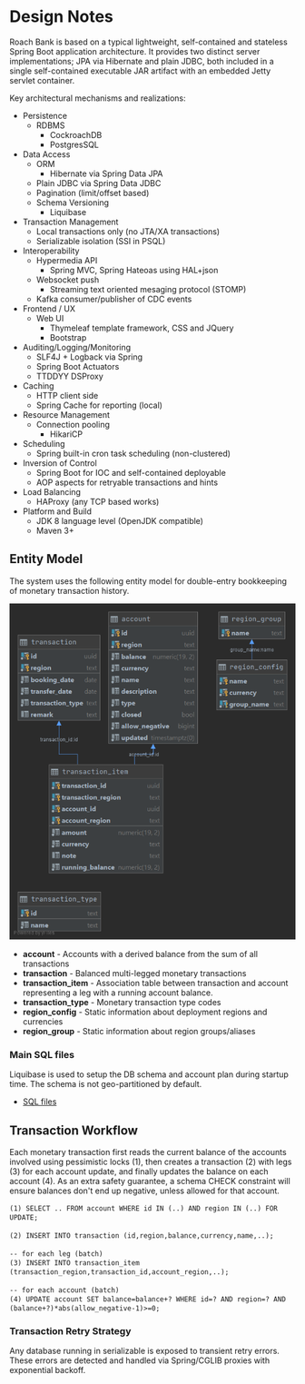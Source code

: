 # Design Notes

Roach Bank is based on a typical lightweight, self-contained and stateless Spring Boot application architecture. 
It provides two distinct server implementations; JPA via Hibernate and plain JDBC, both included in a single
self-contained executable JAR artifact with an embedded Jetty servlet container. 

Key architectural mechanisms and realizations:

- Persistence
   - RDBMS 
       - CockroachDB
       - PostgresSQL
-  Data Access
    - ORM
       - Hibernate via Spring Data JPA
    - Plain JDBC via Spring Data JDBC
    - Pagination (limit/offset based)
    - Schema Versioning
        - Liquibase
- Transaction Management
    - Local transactions only (no JTA/XA transactions)
    - Serializable isolation (SSI in PSQL)
- Interoperability
    - Hypermedia API
        - Spring MVC, Spring Hateoas using HAL+json
    - Websocket push 
        - Streaming text oriented mesaging protocol (STOMP)
    - Kafka consumer/publisher of CDC events 
- Frontend / UX
    - Web UI
        - Thymeleaf template framework, CSS and JQuery
        - Bootstrap    
- Auditing/Logging/Monitoring
    - SLF4J + Logback via Spring                   
    - Spring Boot Actuators
    - TTDDYY DSProxy
- Caching
    - HTTP client side
    - Spring Cache for reporting (local)
- Resource Management
    - Connection pooling
        - HikariCP 
- Scheduling
    - Spring built-in cron task scheduling (non-clustered)
- Inversion of Control       
    - Spring Boot for IOC and self-contained deployable
    - AOP aspects for retryable transactions and hints
- Load Balancing
    - HAProxy (any TCP based works)
- Platform and Build
    - JDK 8 language level (OpenJDK compatible)
    - Maven 3+

## Entity Model

The system uses the following entity model for double-entry bookkeeping of monetary transaction history. 

![schema](diagram_schema.png)

- **account**  - Accounts with a derived balance from the sum of all transactions
- **transaction**  - Balanced multi-legged monetary transactions
- **transaction_item** - Association table between transaction and account representing a leg with a running account balance.
- **transaction_type**  - Monetary transaction type codes
- **region_config**  - Static information about deployment regions and currencies
- **region_group**  - Static information about region groups/aliases

### Main SQL files

Liquibase is used to setup the DB schema and account plan during startup time. The schema is not geo-partitioned 
by default.

- [SQL files](roach-bank-server/src/main/resources/db) 

## Transaction Workflow

Each monetary transaction first reads the current balance of the accounts involved using pessimistic locks (1), 
then creates a transaction (2) with legs (3) for each account update, and finally updates the balance on each 
account (4). As an extra safety guarantee, a schema CHECK constraint will ensure balances don't end up negative, 
unless allowed for that account.

    (1) SELECT .. FROM account WHERE id IN (..) AND region IN (..) FOR UPDATE;
    
    (2) INSERT INTO transaction (id,region,balance,currency,name,..);
    
    -- for each leg (batch)
    (3) INSERT INTO transaction_item (transaction_region,transaction_id,account_region,..);
    
    -- for each account (batch)
    (4) UPDATE account SET balance=balance+? WHERE id=? AND region=? AND (balance+?)*abs(allow_negative-1)>=0;

### Transaction Retry Strategy

Any database running in serializable is exposed to transient retry errors. These errors are detected
and handled via Spring/CGLIB proxies with exponential backoff. 

